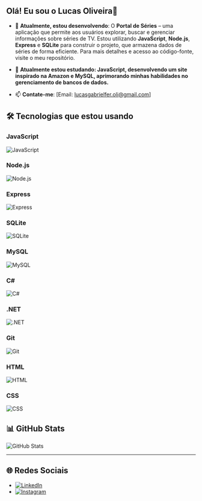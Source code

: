 ## Olá! Eu sou o Lucas Oliveira👋

- 🔭 **Atualmente, estou desenvolvendo**: O **Portal de Séries** – uma aplicação que permite aos usuários explorar, buscar e gerenciar informações sobre séries de TV. Estou utilizando **JavaScript**, **Node.js**, **Express** e **SQLite** para construir o projeto, que armazena dados de séries de forma eficiente. Para mais detalhes e acesso ao código-fonte, visite o meu repositório.

- 🌱 **Atualmente estou estudando: JavaScript, desenvolvendo um site inspirado na Amazon e MySQL, aprimorando minhas habilidades no gerenciamento de bancos de dados.**

- 📫 **Contate-me**: [Email: lucasgabrielfer.oli@gmail.com]

## 🛠 Tecnologias que estou usando

### JavaScript
![JavaScript](https://img.shields.io/badge/-JavaScript-F7DF1E?style=flat&logo=javascript&logoColor=white)

### Node.js
![Node.js](https://img.shields.io/badge/-Node.js-339933?style=flat&logo=node.js&logoColor=white)

### Express
![Express](https://img.shields.io/badge/-Express-000000?style=flat&logo=express&logoColor=white)

### SQLite
![SQLite](https://img.shields.io/badge/-SQLite-003B57?style=flat&logo=sqlite&logoColor=white)

### MySQL
![MySQL](https://img.shields.io/badge/-MySQL-4479A1?style=flat&logo=mysql&logoColor=white)

### C#
![C#](https://img.shields.io/badge/-C%23-239120?style=flat&logo=c-sharp&logoColor=white)

### .NET
![.NET](https://img.shields.io/badge/-NET-512BD4?style=flat&logo=.net&logoColor=white)

### Git
![Git](https://img.shields.io/badge/-Git-F05032?style=flat&logo=git&logoColor=white)

### HTML
![HTML](https://img.shields.io/badge/-HTML-E34F26?style=flat&logo=html5&logoColor=white)

### CSS
![CSS](https://img.shields.io/badge/-CSS-1572B6?style=flat&logo=css3&logoColor=white)

## 📊 GitHub Stats

![GitHub Stats](https://github-readme-stats.vercel.app/api?username=lucasgfoli&show_icons=true&count_private=true&hide=prs&hide_title=true&theme=radical)

---

## 🌐 **Redes Sociais**

- [![LinkedIn](https://img.shields.io/badge/-LinkedIn-0077B5?style=flat&logo=linkedin&logoColor=white)](https://www.linkedin.com/in/lucas-gabriel-fernandes-oliveira-1680642a9?lipi=urn%3Ali%3Apage%3Ad_flagship3_profile_view_base_contact_details%3B528iMr%2BrQT6RvYiOdTApmQ%3D%3D)
- [![Instagram](https://img.shields.io/badge/-Instagram-E4405F?style=flat&logo=instagram&logoColor=white)](https://www.instagram.com/lukinhaz.z7)

